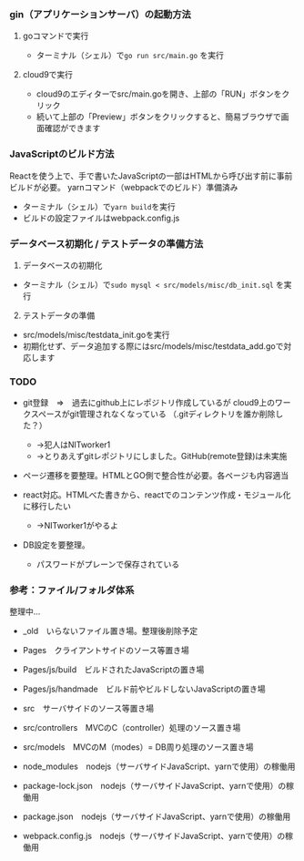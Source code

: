 ### gin（アプリケーションサーバ）の起動方法

1. goコマンドで実行
    - ターミナル（シェル）で`go run src/main.go` を実行

2. cloud9で実行
    - cloud9のエディターでsrc/main.goを開き、上部の「RUN」ボタンをクリック
    - 続いて上部の「Preview」ボタンをクリックすると、簡易ブラウザで画面確認ができます



### JavaScriptのビルド方法

Reactを使う上で、手で書いたJavaScriptの一部はHTMLから呼び出す前に事前ビルドが必要。
yarnコマンド（webpackでのビルド）準備済み
- ターミナル（シェル）で`yarn build`を実行
- ビルドの設定ファイルはwebpack.config.js


### データベース初期化 / テストデータの準備方法

1. データベースの初期化
  - ターミナル（シェル）で`sudo mysql < src/models/misc/db_init.sql` を実行

2. テストデータの準備
  - src/models/misc/testdata_init.goを実行
  - 初期化せず、データ追加する際にはsrc/models/misc/testdata_add.goで対応します


### TODO
- git登録　⇒　過去にgithub上にレポジトリ作成しているが
  cloud9上のワークスペースがgit管理されなくなっている
  （.gitディレクトリを誰か削除した？）
  - →犯人はNITworker1
  - →とりあえずgitレポジトリにしました。GitHub(remote登録)は未実施

- ページ遷移を要整理。HTMLとGO側で整合性が必要。各ページも内容適当

- react対応。HTMLべた書きから、reactでのコンテンツ作成・モジュール化に移行したい
  - →NITworker1がやるよ

- DB設定を要整理。
    - パスワードがプレーンで保存されている



### 参考：ファイル/フォルダ体系
整理中…
- _old　いらないファイル置き場。整理後削除予定

- Pages　クライアントサイドのソース等置き場
- Pages/js/build　ビルドされたJavaScriptの置き場
- Pages/js/handmade　ビルド前やビルドしないJavaScriptの置き場

- src　サーバサイドのソース等置き場
- src/controllers　MVCのC（controller）処理のソース置き場
- src/models　MVCのM（modes）= DB周り処理のソース置き場

- node_modules　nodejs（サーバサイドJavaScript、yarnで使用）の稼働用
- package-lock.json　nodejs（サーバサイドJavaScript、yarnで使用）の稼働用
- package.json　nodejs（サーバサイドJavaScript、yarnで使用）の稼働用
- webpack.config.js　nodejs（サーバサイドJavaScript、yarnで使用）の稼働用
